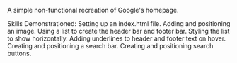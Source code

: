 A simple non-functional recreation of Google's homepage.

Skills Demonstrationed:
Setting up an index.html file.
Adding and positioning an image.
Using a list to create the header bar and footer bar. Styling the list to show horizontally. Adding underlines to header and footer text on hover.
Creating and positioning a search bar.
Creating and positioning search buttons.